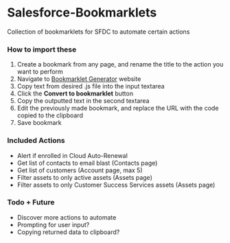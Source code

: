 # Salesforce-Bookmarklets
Collection of bookmarklets for SFDC to automate certain actions


### How to import these
1. Create a bookmark from any page, and rename the title to the action you want to perform
2. Navigate to [Bookmarklet Generator](https://mrcoles.com/bookmarklet/) website
3. Copy text from desired .js file into the input textarea
4. Click the **Convert to bookmarklet** button
5. Copy the outputted text in the second textarea
6. Edit the previously made bookmark, and replace the URL with the code copied to the clipboard
7. Save bookmark


### Included Actions
- Alert if enrolled in Cloud Auto-Renewal
- Get list of contacts to email blast (Contacts page)
- Get list of customers (Account page, max 5)
- Filter assets to only active assets (Assets page)
- Filter assets to only Customer Success Services assets (Assets page)



### Todo + Future
- Discover more actions to automate
- Prompting for user input?
- Copying returned data to clipboard?